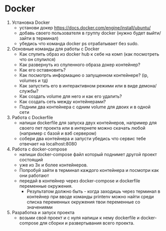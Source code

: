 # Docker
1. Установка Docker 
   - установи докер https://docs.docker.com/engine/install/ubuntu/
   - добавь своего пользователя в группу docker (нужно будет выйти/зайти в
      терминал) 
   - убедись что команда docker ps отрабатывает без sudo.
2. Основные команды для работы с Docker 
   - Как спулить образ из docker hub к себе на комп (как посмотреть что он спулился)
   - Как развернуть из спуленного образа докер контейнер? 
   - Как его оставновить? 
   - Как посмотрть информацию о запущенном контейнере? (ip, volumes и тд)
   - Как запустить его в интерактивном режими или в виде демона/службы?
   - Как создать volume для него и как его удалить?
   - Как создать сеть между контейнерами?
   - Подним два контейнера с одним volume для двоих и в одной сети
3. Работа с Dockerfile
   - напиши dockerfile для запуска двух контейнеров, например для своего пет проекта или в интернете можно скачать любой (например с базой и вэб сервером)
   - собери два контейнера и запусти убедись что сервис тебе отвечает на localhost:8080
4. Работа с docker-compose
   - напиши docker-compose файл который поднимет другой проект состоящий
   - уже из 3х и более контейнеров.
   - Попробуй зайти в терминал каждого контейнера и посмотри как они работают
   - передай в контейнер через docker-compose и dockerfile переменные окружения. 
     - Результатом должно быть - когда заходишь через терминал в контейнер при вводе команды printenv можно найти среди списка переменных окружения твои переменные со значениями
5. Разработка и запуск проекта
   - возьми свой проект и с нуля напиши к нему dockerfile и docker-compose для сборки и развертывания всего проекта.
